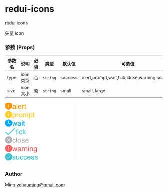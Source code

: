 # redui-icons

redui icons

矢量 icon 

### 参数 (Props)
| 参数名  | 说明      | 必填   | 类型       | 默认值     | 可选值                                      |
| ---- | ------- | ---- | -------- | ------- | ---------------------------------------- |
| type | icon类型  | 否    | `string` | success | alert,prompt,wait,tick,close,warning,success |
| size | icon 大小 | 否    | `string` | small   | small, large                             |



![icons](icons.png)

### Author

Ming    vchauming@gmail.com